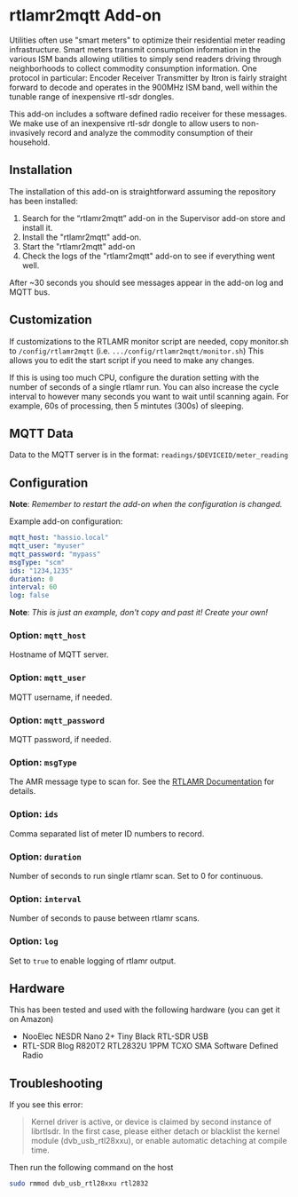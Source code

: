 # rtlamr2mqtt Add-on

Utilities often use "smart meters" to optimize their residential meter reading
infrastructure. Smart meters transmit consumption information in the various
ISM bands allowing utilities to simply send readers driving through
neighborhoods to collect commodity consumption information. One protocol in
particular: Encoder Receiver Transmitter by Itron is fairly straight forward to
decode and operates in the 900MHz ISM band, well within the tunable range of
inexpensive rtl-sdr dongles.

This add-on includes a software defined radio receiver for these messages. We
make use of an inexpensive rtl-sdr dongle to allow users to non-invasively
record and analyze the commodity consumption of their household.

## Installation

The installation of this add-on is straightforward assuming the repository has
been installed:

1. Search for the “rtlamr2mqtt” add-on in the Supervisor add-on store
   and install it.
2. Install the "rtlamr2mqtt" add-on.
3. Start the "rtlamr2mqtt" add-on
4. Check the logs of the "rtlamr2mqtt" add-on to see if everything went well.

After ~30 seconds you should see messages appear in the add-on log and MQTT bus.

## Customization

If customizations to the RTLAMR monitor script are needed, copy monitor.sh to
`/config/rtlamr2mqtt` (i.e. `.../config/rtlamr2mqtt/monitor.sh`)
This allows you to edit the start script if you need to make any changes.

If this is using too much CPU, configure the duration setting with the number of
seconds of a single rtlamr run. You can also increase the cycle interval to
however many seconds you want to wait until scanning again. For example, 60s of
processing, then 5 mintutes (300s) of sleeping.

## MQTT Data

Data to the MQTT server is in the format: `readings/$DEVICEID/meter_reading`

## Configuration

**Note**: _Remember to restart the add-on when the configuration is changed._

Example add-on configuration:

```yaml
mqtt_host: "hassio.local"
mqtt_user: "myuser"
mqtt_password: "mypass"
msgType: "scm"
ids: "1234,1235"
duration: 0
interval: 60
log: false
```

**Note**: _This is just an example, don't copy and past it! Create your own!_

### Option: `mqtt_host`

Hostname of MQTT server.

### Option: `mqtt_user`

MQTT username, if needed.

### Option: `mqtt_password`

MQTT password, if needed.

### Option: `msgType`

The AMR message type to scan for. See the [RTLAMR Documentation](https://github.com/bemasher/rtlamr#message-types)
for details.

### Option: `ids`

Comma separated list of meter ID numbers to record.

### Option: `duration`

Number of seconds to run single rtlamr scan. Set to 0 for continuous.

### Option: `interval`

Number of seconds to pause between rtlamr scans.

### Option: `log`

Set to `true` to enable logging of rtlamr output.

## Hardware

This has been tested and used with the following hardware (you can get it on Amazon)

- NooElec NESDR Nano 2+ Tiny Black RTL-SDR USB
- RTL-SDR Blog R820T2 RTL2832U 1PPM TCXO SMA Software Defined Radio

## Troubleshooting

If you see this error:

> Kernel driver is active, or device is claimed by second instance of librtlsdr.
> In the first case, please either detach or blacklist the kernel module
> (dvb_usb_rtl28xxu), or enable automatic detaching at compile time.

Then run the following command on the host

```bash
sudo rmmod dvb_usb_rtl28xxu rtl2832
```

